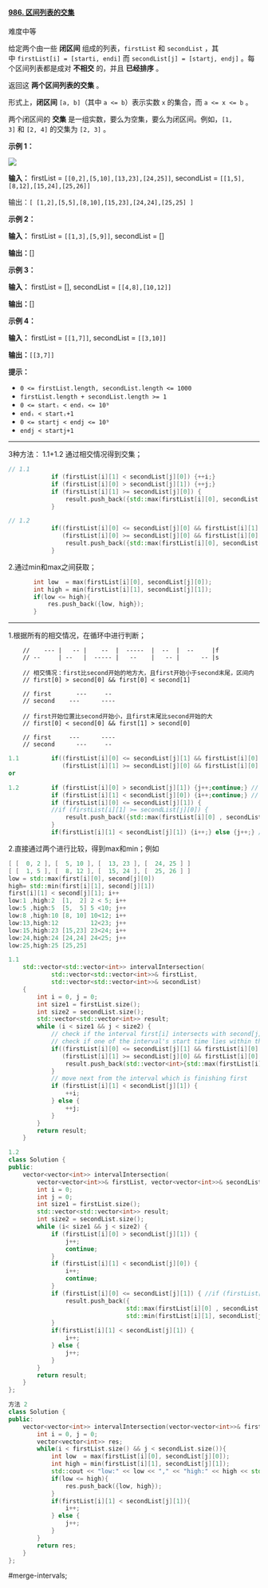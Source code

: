 #### [986. 区间列表的交集](https://leetcode.cn/problems/interval-list-intersections/)

难度中等

给定两个由一些 **闭区间** 组成的列表，`firstList` 和 `secondList` ，其中 `firstList[i] = [starti, endi]` 而 `secondList[j] = [startj, endj]` 。每个区间列表都是成对 **不相交** 的，并且 **已经排序** 。

返回这 **两个区间列表的交集** 。

形式上，**闭区间** `[a, b]`（其中 `a <= b`）表示实数 `x` 的集合，而 `a <= x <= b` 。

两个闭区间的 **交集** 是一组实数，要么为空集，要么为闭区间。例如，`[1, 3]` 和 `[2, 4]` 的交集为 `[2, 3]` 。

**示例 1：**

![](https://assets.leetcode.com/uploads/2019/01/30/interval1.png)

**输入：** firstList = `[[0,2],[5,10],[13,23],[24,25]]`, secondList = `[[1,5],[8,12],[15,24],[25,26]]`

 输出：`[ [1,2],[5,5],[8,10],[15,23],[24,24],[25,25] ]`

**示例 2：**

**输入：** firstList = `[[1,3],[5,9]]`, secondList = []

**输出：**[]

**示例 3：**

**输入：** firstList = [], secondList = `[[4,8],[10,12]]`

**输出：**[]

**示例 4：**

**输入：** firstList = `[[1,7]]`, secondList = `[[3,10]]`

**输出：**`[[3,7]]`

**提示：**

-   `0 <= firstList.length, secondList.length <= 1000`
-   `firstList.length + secondList.length >= 1`
-   `0 <= startᵢ < endᵢ <= 10⁹`
-   `endᵢ < startᵢ+1`
-   `0 <= startj < endj <= 10⁹`
-   `endj < startj+1`

---- ----
3种方法：
 1.1+1.2 通过相交情况得到交集；
```cpp
// 1.1
            if (firstList[i][1] < secondList[j][0]) {++i;}
            if (firstList[i][0] > secondList[j][1]) {++j;}
            if (firstList[i][1] >= secondList[j][0]) {
                result.push_back({std::max(firstList[i][0], secondList[j][0]), std::min(firstList[i][1], secondList[j][1])});
            }
```

```cpp
// 1.2
            if((firstList[i][0] <= secondList[j][0] && firstList[i][1] >= secondList[j][0]) ||
               (firstList[i][0] >= secondList[j][0] && firstList[i][0] <= secondList[j][1]) ) {
                result.push_back({std::max(firstList[i][0], secondList[j][0]), std::min(firstList[i][1], secondList[j][1])});
            }
```
 2.通过min和max之间获取；
```cpp
       int low  = max(firstList[i][0], secondList[j][0]);
       int high = min(firstList[i][1], secondList[j][1]);
       if(low <= high){
           res.push_back({low, high});
       }
```

---


1.根据所有的相交情况，在循环中进行判断；
```
    //    --- |   -- |    --  |  -----  |  --  |  --     |f
    // --     | --   |  ----- |   --    |   -- |      -- |s

    // 相交情况：first比second开始的地方大，且first开始小于second末尾，区间内
    // first[0] > second[0] && first[0] < second[1]

    // first       ---     --
    // second    ---      ----

    // first开始位置比second开始小，且first末尾比second开始的大
    // first[0] < second[0] && first[1] > second[0]

    // first     ---      ----
    // second      ---     --
```

```cpp
1.1         if((firstList[i][0] <= secondList[j][1] && firstList[i][0] >= secondList[j][0]) ||  
               (firstList[i][1] >= secondList[j][0] && firstList[i][0] <= secondList[j][0]) )
or
```

```cpp
1.2         if (firstList[i][0] > secondList[j][1]) {j++;continue;} //   __ --
            if (firstList[i][1] < secondList[j][0]) {i++;continue;} //   -- __
            if (firstList[i][0] <= secondList[j][1]) {
            //if (firstList[i][1] >= secondList[j][0]) {
                result.push_back({std::max(firstList[i][0] , secondList[j][0]), std::min(firstList[i][1], secondList[j][1]) });
            }
            if(firstList[i][1] < secondList[j][1]) {i++;} else {j++;} // ___ ---- ___
```
2.直接通过两个进行比较，得到max和min；例如
```cpp
[ [  0, 2 ], [  5, 10 ], [  13, 23 ], [  24, 25 ] ]
[ [  1, 5 ], [  8, 12 ], [  15, 24 ], [  25, 26 ] ]
low = std::max(first[i][0], second[j][0])
high= std::min(first[i][1], second[j][1])
first[i][1] < second[j][1]; i++
low:1 ,high:2  [1,  2] 2 < 5; i++
low:5 ,high:5  [5,  5] 5 <10; j++
low:8 ,high:10 [8, 10] 10<12; i++
low:13,high:12         12<23; j++
low:15,high:23 [15,23] 23<24; i++
low:24,high:24 [24,24] 24<25; j++
low:25,high:25 [25,25]
```

```cpp
1.1
    std::vector<std::vector<int>> intervalIntersection(
            std::vector<std::vector<int>>& firstList, 
            std::vector<std::vector<int>>& secondList)
    {   
        int i = 0, j = 0;
        int size1 = firstList.size();
        int size2 = secondList.size();
        std::vector<std::vector<int>> result;
        while (i < size1 && j < size2) {
            // check if the interval first[i] intersects with second[j]
            // check if one of the interval's start time lies within the other interval
            if((firstList[i][0] <= secondList[j][1] && firstList[i][0] >= secondList[j][0]) ||  
               (firstList[i][1] >= secondList[j][0] && firstList[i][0] <= secondList[j][0]) ) { 
                result.push_back(std::vector<int>{std::max(firstList[i][0], secondList[j][0]), std::min(firstList[i][1], secondList[j][1])});
            }   
            // move next from the interval which is finishing first
            if (firstList[i][1] < secondList[j][1]) {
                ++i;
            } else {
                ++j;
            }   
        } 
        return result;
    }   
```

```cpp
1.2
class Solution {
public:
    vector<vector<int>> intervalIntersection(
        vector<vector<int>>& firstList, vector<vector<int>>& secondList) {
        int i = 0;
        int j = 0;
        int size1 = firstList.size();
        std::vector<std::vector<int>> result;
        int size2 = secondList.size();
        while (i< size1 && j < size2) {
            if (firstList[i][0] > secondList[j][1]) {
                j++;
                continue;
            }
            if (firstList[i][1] < secondList[j][0]) {
                i++;
                continue;
            }
            if (firstList[i][0] <= secondList[j][1]) { //if (firstList[i][1] >= secondList[j][0]) {
                result.push_back({
                                 std::max(firstList[i][0] , secondList[j][0]),
                                 std::min(firstList[i][1], secondList[j][1]) });
            }
            if(firstList[i][1] < secondList[j][1]) {
                i++;
            } else {
                j++;
            }
        }
        return result;
    }
};
```

```cpp
方法 2
class Solution {
public:
    vector<vector<int>> intervalIntersection(vector<vector<int>>& firstList, vector<vector<int>>& secondList) {
        int i = 0, j = 0;
        vector<vector<int>> res;
        while(i < firstList.size() && j < secondList.size()){
            int low  = max(firstList[i][0], secondList[j][0]);
            int high = min(firstList[i][1], secondList[j][1]);
            std::cout << "low:" << low << "," << "high:" << high << std::endl;
            if(low <= high){
                res.push_back({low, high});
            }
            if(firstList[i][1] < secondList[j][1]){
                i++;
            } else {
                j++;
            }
        }
        return res;
    }
};
```
#merge-intervals;

